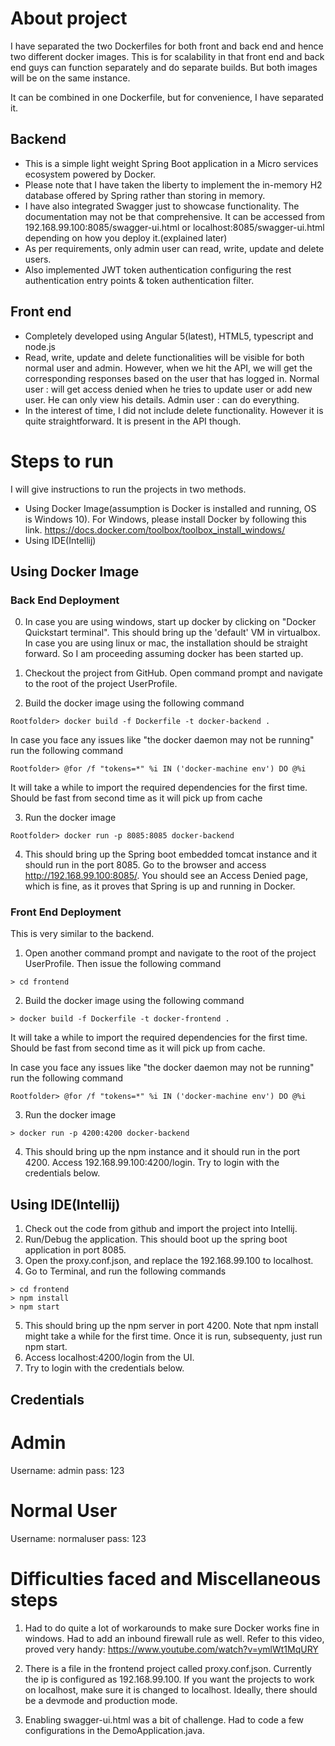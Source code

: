 # About project

I have separated the two Dockerfiles for both front and back end and hence two different docker images. This is for scalability in that front end and back end guys can function separately and do separate builds. But both images will be on the same instance.

It can be combined in one Dockerfile, but for convenience, I have separated it.


## Backend
- This is a simple light weight Spring Boot application in a Micro services ecosystem powered by Docker. 
- Please note that I have taken the liberty to implement the in-memory H2 database offered by Spring rather than storing in memory.
- I have also integrated Swagger just to showcase functionality. The documentation may not be that comprehensive. It can be accessed from 192.168.99.100:8085/swagger-ui.html or localhost:8085/swagger-ui.html depending on how you deploy it.(explained later)
- As per requirements, only admin user can read, write, update and delete users. 
- Also implemented JWT token authentication configuring the rest authentication entry points & token authentication filter.

## Front end
- Completely developed using Angular 5(latest), HTML5, typescript and node.js
- Read, write, update and delete functionalities will be visible for both normal user and admin. However, when we hit the API, we will get the corresponding responses based on the user that has logged in. 
    Normal user : will get access denied when he tries to update user or add new user. He can only view his details.
    Admin user : can do everything.
- In the interest of time, I did not include delete functionality. However it is quite straightforward. It is present in the API though.


# Steps to run
I will give instructions to run the projects in two methods.
- Using Docker Image(assumption is Docker is installed and running, OS is Windows 10). For Windows, please install Docker by following this link.
https://docs.docker.com/toolbox/toolbox_install_windows/
- Using IDE(Intellij)

## Using Docker Image
### Back End Deployment
0. In case you are using windows, start up docker by clicking on "Docker Quickstart terminal". This should bring up the 'default' VM in virtualbox.
In case you are using linux or mac, the installation should be straight forward. So I am proceeding assuming docker has been started up.

1. Checkout the project from GitHub. Open command prompt and navigate to the root of the project UserProfile.
2. Build the docker image using the following command
```
Rootfolder> docker build -f Dockerfile -t docker-backend .
```
In case you face any issues like "the docker daemon may not be running" run the following command
```
Rootfolder> @for /f "tokens=*" %i IN ('docker-machine env') DO @%i
```
It will take a while to import the required dependencies for the first time. Should be fast from second time as it will pick up from cache

3. Run the docker image
```
Rootfolder> docker run -p 8085:8085 docker-backend
```
4. This should bring up the Spring boot embedded tomcat instance and it should run in the port 8085. Go to the browser and access http://192.168.99.100:8085/. You should see an Access Denied page, which is fine, as it proves that Spring is up and running in Docker.

### Front End Deployment

This is very similar to the backend.

1. Open another command prompt and navigate to the root of the project UserProfile. Then issue the following command
```
> cd frontend
```
2. Build the docker image using the following command
```
> docker build -f Dockerfile -t docker-frontend .
```

It will take a while to import the required dependencies for the first time. Should be fast from second time as it will pick up from cache.

In case you face any issues like "the docker daemon may not be running" run the following command
```
Rootfolder> @for /f "tokens=*" %i IN ('docker-machine env') DO @%i
```
3. Run the docker image
```
> docker run -p 4200:4200 docker-backend
```
4. This should bring up the npm instance and it should run in the port 4200. Access 192.168.99.100:4200/login. Try to login with the credentials below.

## Using IDE(Intellij)
1. Check out the code from github and import the project into Intellij.
2. Run/Debug the application. This should boot up the spring boot application in port 8085.
3. Open the proxy.conf.json, and replace the 192.168.99.100 to localhost.
4. Go to Terminal, and run the following commands
```
> cd frontend
> npm install
> npm start
```
5. This should bring up the npm server in port 4200. Note that npm install might take a while for the first time. Once it is run, subsequenty, just run npm start.
6. Access localhost:4200/login from the UI.
7. Try to login with the credentials below.

## Credentials

Admin
======
Username: admin
pass: 123

Normal User
===========
Username: normaluser
pass: 123


# Difficulties faced and Miscellaneous steps

1. Had to do quite a lot of workarounds to make sure Docker works fine in windows. Had to add an inbound firewall rule as well. Refer to this video, proved very handy:
https://www.youtube.com/watch?v=ymlWt1MqURY

2. There is a file in the frontend project called proxy.conf.json. Currently the ip is configured as 192.168.99.100. If you want the projects to work on localhost, make sure it is changed to localhost. Ideally, there should be a devmode and production mode.

3. Enabling swagger-ui.html was a bit of challenge. Had to code a few configurations in the DemoApplication.java.


